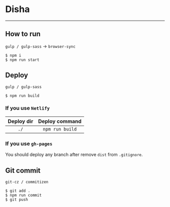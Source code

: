 # Disha

---

## How to run

`gulp / gulp-sass` → `browser-sync`

```
$ npm i
$ npm run start
```

## Deploy

`gulp / gulp-sass`

```
$ npm run build
```

### If you use `Netlify`

| Deploy dir | Deploy command |
|:---:|:---:|
| `./` | `npm run build` |

### If you use `gh-pages`

You should deploy any branch after remove `dist` from `.gitignore`.

## Git commit

`git-cz / commitizen`

```
$ git add .
$ npm run commit
$ git push
````
